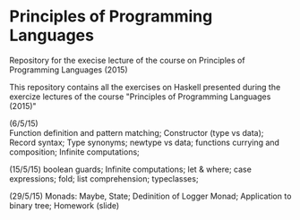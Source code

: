 # Principles of Programming Languages
Repository for the execise lecture of the course on Principles of Programming Languages (2015)

This repository contains all the exercises on Haskell presented during the exercize lectures of the course "Principles of Programming Languages (2015)"

(6/5/15)  
Function definition and pattern matching;
Constructor (type vs data);
Record syntax;
Type synonyms;
newtype vs data;
functions currying and composition;
Infinite computations;

(15/5/15)
boolean guards;
Infinite computations;
let & where;
case expressions;
fold;
list comprehension;
typeclasses;

(29/5/15)
Monads: Maybe, State;
Dedinition of Logger Monad;
Application to binary tree;
Homework (slide)
